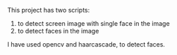 This project has two scripts: 
1) to detect screen image with single face in the image 
2) to detect faces in the image

I have used opencv and haarcascade, to detect faces.

